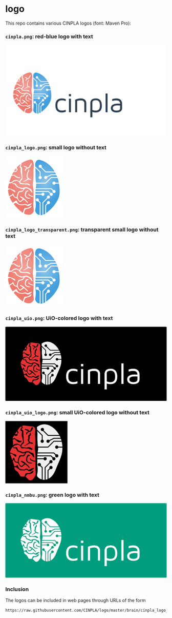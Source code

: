 # logo

This repo contains various CINPLA logos (font: Maven Pro):

### `cinpla.png`: red-blue logo with text
![`cinpla.png`: red-blue logo with text](brain/cinpla.png)

### `cinpla_logo.png`: small logo without text
![`cinpla_logo.png`: small logo without text](brain/cinpla_logo.png)

### `cinpla_logo_transparent.png`: transparent small logo without text
![`cinpla_logo_transparent.png`: transparent small logo without text](brain/cinpla_logo_transparent.png)

### `cinpla_uio.png`: UiO-colored logo with text
![`cinpla_uio.png`: UiO-colored logo with text](brain/cinpla_uio.png)

### `cinpla_uio_logo.png`: small UiO-colored logo without text
![`cinpla_uio_logo.png`: small UiO-colored logo without text](brain/cinpla_uio_logo.png)

### `cinpla_nmbu.png`: green logo with text
![`cinpla_nmbu.png`: green logo with text](brain/cinpla_nmbu.png)

### Inclusion

The logos can be included in web pages through URLs of the form

```
https://raw.githubusercontent.com/CINPLA/logo/master/brain/cinpla_logo_transparent.png
```
